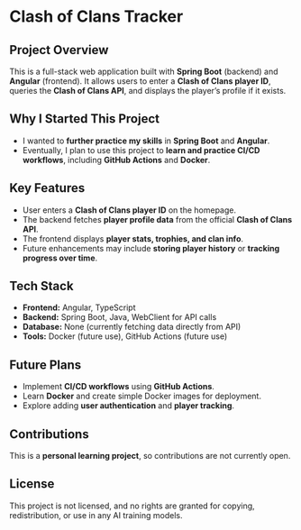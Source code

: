 # Clash of Clans Tracker

## Project Overview
This is a full-stack web application built with **Spring Boot** (backend) and **Angular** (frontend). It allows users to enter a **Clash of Clans player ID**, queries the **Clash of Clans API**, and displays the player’s profile if it exists.

## Why I Started This Project
- I wanted to **further practice my skills** in **Spring Boot** and **Angular**.
- Eventually, I plan to use this project to **learn and practice CI/CD workflows**, including **GitHub Actions** and **Docker**.

## Key Features
- User enters a **Clash of Clans player ID** on the homepage.
- The backend fetches **player profile data** from the official **Clash of Clans API**.
- The frontend displays **player stats, trophies, and clan info**.
- Future enhancements may include **storing player history** or **tracking progress over time**.

## Tech Stack
- **Frontend:** Angular, TypeScript
- **Backend:** Spring Boot, Java, WebClient for API calls
- **Database:** None (currently fetching data directly from API)
- **Tools:** Docker (future use), GitHub Actions (future use)

## Future Plans
- Implement **CI/CD workflows** using **GitHub Actions**.
- Learn **Docker** and create simple Docker images for deployment.
- Explore adding **user authentication** and **player tracking**.

## Contributions
This is a **personal learning project**, so contributions are not currently open.

## License
This project is not licensed, and no rights are granted for copying, redistribution, or use in any AI training models.

